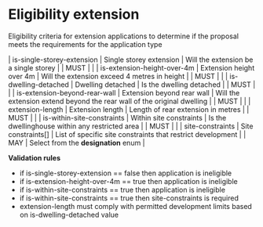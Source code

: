 # Eligibility extension

Eligibility criteria for extension applications to determine if the proposal
meets the requirements for the application type


| is-single-storey-extension | Single storey extension | Will the extension be a single storey |  | MUST |  |
| is-extension-height-over-4m | Extension height over 4m | Will the extension exceed 4 metres in height |  | MUST |  |
| is-dwelling-detached | Dwelling detached | Is the dwelling detached |  | MUST |  |
| is-extension-beyond-rear-wall | Extension beyond rear wall | Will the extension extend beyond the rear wall of the original dwelling |  | MUST |  |
| extension-length | Extension length | Length of rear extension in metres |  | MUST |  |
| is-within-site-constraints | Within site constraints | Is the dwellinghouse within any restricted area |  | MUST |  |
| site-constraints | Site constraints[] | List of specific site constraints that restrict development |  | MAY | Select from the **designation** enum |

**Validation rules**

- if is-single-storey-extension == false then application is ineligible
- if is-extension-height-over-4m == true then application is ineligible
- if is-within-site-constraints == true then application is ineligible
- if is-within-site-constraints == true then site-constraints is required
- extension-length must comply with permitted development limits based on is-dwelling-detached value